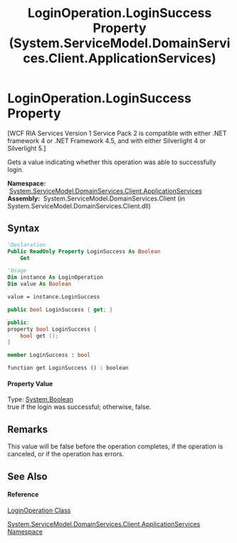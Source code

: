 ﻿---
title: LoginOperation.LoginSuccess Property  (System.ServiceModel.DomainServices.Client.ApplicationServices)
TOCTitle: LoginSuccess Property
ms:assetid: P:System.ServiceModel.DomainServices.Client.ApplicationServices.LoginOperation.LoginSuccess
ms:mtpsurl: https://msdn.microsoft.com/en-us/library/system.servicemodel.domainservices.client.applicationservices.loginoperation.loginsuccess(v=VS.91)
ms:contentKeyID: 28898984
ms.date: 01/27/2012
mtps_version: v=VS.91
f1_keywords:
- System.ServiceModel.DomainServices.Client.ApplicationServices.LoginOperation.LoginSuccess
- System.ServiceModel.DomainServices.Client.ApplicationServices.LoginOperation.get_LoginSuccess
dev_langs:
- CSharp
- JScript
- VB
- FSharp
- c++
api_location:
- System.ServiceModel.DomainServices.Client.dll
api_name:
- System.ServiceModel.DomainServices.Client.ApplicationServices.LoginOperation.get_LoginSuccess
- System.ServiceModel.DomainServices.Client.ApplicationServices.LoginOperation.LoginSuccess
api_type:
- Managed
topic_type:
- apiref
- kbSyntax
product_family_name: VS
ROBOTS: INDEX,FOLLOW
---

# LoginOperation.LoginSuccess Property

\[WCF RIA Services Version 1 Service Pack 2 is compatible with either .NET framework 4 or .NET Framework 4.5, and with either Silverlight 4 or Silverlight 5.\]

Gets a value indicating whether this operation was able to successfully login.

**Namespace:**  [System.ServiceModel.DomainServices.Client.ApplicationServices](ff457765\(v=vs.91\).md)  
**Assembly:**  System.ServiceModel.DomainServices.Client (in System.ServiceModel.DomainServices.Client.dll)

## Syntax

``` vb
'Declaration
Public ReadOnly Property LoginSuccess As Boolean
    Get
```

``` vb
'Usage
Dim instance As LoginOperation
Dim value As Boolean

value = instance.LoginSuccess
```

``` csharp
public bool LoginSuccess { get; }
```

``` c++
public:
property bool LoginSuccess {
    bool get ();
}
```

``` fsharp
member LoginSuccess : bool
```

``` jscript
function get LoginSuccess () : boolean
```

#### Property Value

Type: [System.Boolean](https://msdn.microsoft.com/en-us/library/a28wyd50)  
true if the login was successful; otherwise, false.  

## Remarks

This value will be false before the operation completes, if the operation is canceled, or if the operation has errors.

## See Also

#### Reference

[LoginOperation Class](ff457854\(v=vs.91\).md)

[System.ServiceModel.DomainServices.Client.ApplicationServices Namespace](ff457765\(v=vs.91\).md)


